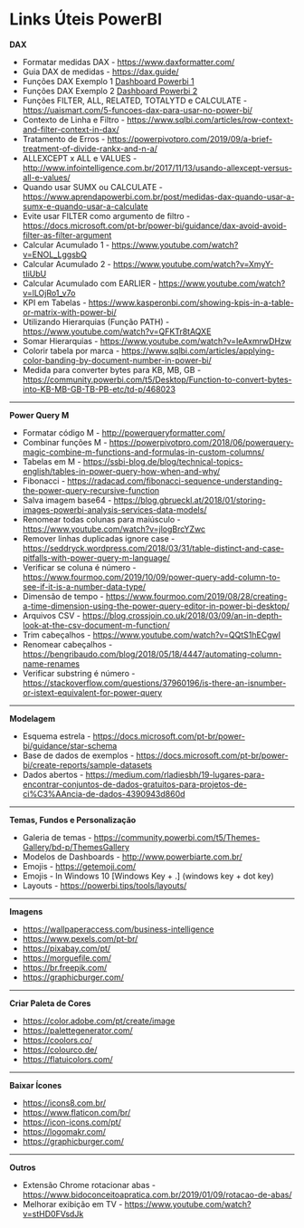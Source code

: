 # Links Úteis PowerBI

__DAX__ 
- Formatar medidas DAX - https://www.daxformatter.com/
- Guia DAX de medidas - https://dax.guide/
- Funções DAX Exemplo 1 [Dashboard Powerbi 1](https://app.powerbi.com/view?r=eyJrIjoiOWUxYzM4YzEtZDE2YS00MWFjLWE4ZWMtNjJmYTZmZjc4MjY0IiwidCI6IjdkMjIwM2Y0LTRiMzQtNDc2OS05OWNlLWZkYzMyOWMyMGZiZSJ9)
- Funções DAX Exemplo 2 [Dashboard Powerbi 2](https://app.powerbi.com/view?r=eyJrIjoiMTU2NDczNDctODg3MC00YmMwLTkxOTUtZmUwOTc2ODU3MDhmIiwidCI6IjVjNWFmNjNlLTAzMWQtNGI2Mi05ZTFlLTVhZjZlYWQxNWU5ZSIsImMiOjR9)
- Funções  FILTER, ALL, RELATED, TOTALYTD e CALCULATE - https://uaismart.com/5-funcoes-dax-para-usar-no-power-bi/
- Contexto de Linha e Filtro - https://www.sqlbi.com/articles/row-context-and-filter-context-in-dax/
- Tratamento de Erros - https://powerpivotpro.com/2019/09/a-brief-treatment-of-divide-rankx-and-n-a/
- ALLEXCEPT x ALL e VALUES - http://www.infointelligence.com.br/2017/11/13/usando-allexcept-versus-all-e-values/
- Quando usar SUMX ou CALCULATE - https://www.aprendapowerbi.com.br/post/medidas-dax-quando-usar-a-sumx-e-quando-usar-a-calculate
- Evite usar FILTER como argumento de filtro - https://docs.microsoft.com/pt-br/power-bi/guidance/dax-avoid-avoid-filter-as-filter-argument
- Calcular Acumulado 1 - https://www.youtube.com/watch?v=ENOL_LggsbQ
- Calcular Acumulado 2 - https://www.youtube.com/watch?v=XmyY-tIiUbU
- Calcular Acumulado com EARLIER - https://www.youtube.com/watch?v=lLOjRo1_v7o
- KPI em Tabelas - https://www.kasperonbi.com/showing-kpis-in-a-table-or-matrix-with-power-bi/
- Utilizando Hierarquias (Função PATH) - https://www.youtube.com/watch?v=QFKTr8tAQXE
- Somar Hierarquias - https://www.youtube.com/watch?v=IeAxmrwDHzw
- Colorir tabela por marca - https://www.sqlbi.com/articles/applying-color-banding-by-document-number-in-power-bi/
- Medida para converter bytes para KB, MB, GB - https://community.powerbi.com/t5/Desktop/Function-to-convert-bytes-into-KB-MB-GB-TB-PB-etc/td-p/468023

___

__Power Query M__ 
- Formatar código M - http://powerqueryformatter.com/
- Combinar funções M - https://powerpivotpro.com/2018/06/powerquery-magic-combine-m-functions-and-formulas-in-custom-columns/
- Tabelas em M - https://ssbi-blog.de/blog/technical-topics-english/tables-in-power-query-how-when-and-why/
- Fibonacci - https://radacad.com/fibonacci-sequence-understanding-the-power-query-recursive-function
- Salva imagem base64 - https://blog.gbrueckl.at/2018/01/storing-images-powerbi-analysis-services-data-models/
- Renomear todas colunas para maiúsculo - https://www.youtube.com/watch?v=jlogBrcYZwc
- Remover linhas duplicadas ignore case - https://seddryck.wordpress.com/2018/03/31/table-distinct-and-case-pitfalls-with-power-query-m-language/
- Verificar se coluna é número - https://www.fourmoo.com/2019/10/09/power-query-add-column-to-see-if-it-is-a-number-data-type/
- Dimensão de tempo - https://www.fourmoo.com/2019/08/28/creating-a-time-dimension-using-the-power-query-editor-in-power-bi-desktop/
- Arquivos CSV - https://blog.crossjoin.co.uk/2018/03/09/an-in-depth-look-at-the-csv-document-m-function/
- Trim cabeçalhos - https://www.youtube.com/watch?v=QQtS1hECgwI
- Renomear cabeçalhos - https://bengribaudo.com/blog/2018/05/18/4447/automating-column-name-renames
- Verificar substring é número - https://stackoverflow.com/questions/37960196/is-there-an-isnumber-or-istext-equivalent-for-power-query

___

__Modelagem__
- Esquema estrela - https://docs.microsoft.com/pt-br/power-bi/guidance/star-schema
- Base de dados de exemplos - https://docs.microsoft.com/pt-br/power-bi/create-reports/sample-datasets
- Dados abertos - https://medium.com/rladiesbh/19-lugares-para-encontrar-conjuntos-de-dados-gratuitos-para-projetos-de-ci%C3%AAncia-de-dados-4390943d860d

___

__Temas, Fundos e Personalização__
- Galeria de temas - https://community.powerbi.com/t5/Themes-Gallery/bd-p/ThemesGallery
- Modelos de Dashboards - http://www.powerbiarte.com.br/
- Emojis - https://getemoji.com/ 
- Emojis - In Windows 10 [Windows Key + .] (windows key + dot key)
- Layouts - https://powerbi.tips/tools/layouts/

___

__Imagens__
- https://wallpaperaccess.com/business-intelligence
- https://www.pexels.com/pt-br/
- https://pixabay.com/pt/
- https://morguefile.com/
- https://br.freepik.com/
- https://graphicburger.com/

___

__Criar Paleta de Cores__
- https://color.adobe.com/pt/create/image 
- https://palettegenerator.com/
- https://coolors.co/ 
- https://colourco.de/
- https://flatuicolors.com/

___

__Baixar Ícones__
- https://icons8.com.br/
- https://www.flaticon.com/br/
- https://icon-icons.com/pt/
- https://logomakr.com/
- https://graphicburger.com/

___

__Outros__
- Extensão Chrome rotacionar abas - https://www.bidoconceitoapratica.com.br/2019/01/09/rotacao-de-abas/
- Melhorar exibição em TV - https://www.youtube.com/watch?v=stHD0FVsdJk
